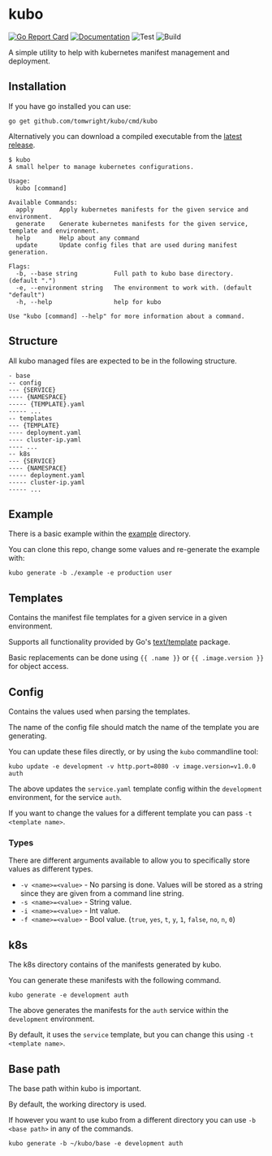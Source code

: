 # kubo

[![Go Report Card](https://goreportcard.com/badge/github.com/TomWright/kubo)](https://goreportcard.com/report/github.com/TomWright/kubo)
[![Documentation](https://godoc.org/github.com/TomWright/kubo?status.svg)](https://godoc.org/github.com/TomWright/kubo)
![Test](https://github.com/TomWright/kubo/workflows/Test/badge.svg)
![Build](https://github.com/TomWright/kubo/workflows/Build/badge.svg)

A simple utility to help with kubernetes manifest management and deployment.

## Installation

If you have go installed you can use:
```
go get github.com/tomwright/kubo/cmd/kubo
```

Alternatively you can download a compiled executable from the [latest release](https://github.com/TomWright/kubo/releases/latest).

```
$ kubo
A small helper to manage kubernetes configurations.

Usage:
  kubo [command]

Available Commands:
  apply       Apply kubernetes manifests for the given service and environment.
  generate    Generate kubernetes manifests for the given service, template and environment.
  help        Help about any command
  update      Update config files that are used during manifest generation.

Flags:
  -b, --base string          Full path to kubo base directory. (default ".")
  -e, --environment string   The environment to work with. (default "default")
  -h, --help                 help for kubo

Use "kubo [command] --help" for more information about a command.
```

## Structure

All kubo managed files are expected to be in the following structure.

```
- base
-- config
--- {SERVICE}
---- {NAMESPACE}
----- {TEMPLATE}.yaml
----- ...
-- templates
--- {TEMPLATE}
---- deployment.yaml
---- cluster-ip.yaml
---- ...
-- k8s
--- {SERVICE}
---- {NAMESPACE}
----- deployment.yaml
----- cluster-ip.yaml
----- ...
```

## Example

There is a basic example within the [example](/example) directory.

You can clone this repo, change some values and re-generate the example with:
```
kubo generate -b ./example -e production user
```

## Templates
Contains the manifest file templates for a given service in a given environment.

Supports all functionality provided by Go's [text/template](https://golang.org/pkg/text/template/) package.

Basic replacements can be done using `{{ .name }}` or `{{ .image.version }}` for object access.

## Config
Contains the values used when parsing the templates.

The name of the config file should match the name of the template you are generating.

You can update these files directly, or by using the `kubo` commandline tool:

```
kubo update -e development -v http.port=8080 -v image.version=v1.0.0 auth
```

The above updates the `service.yaml` template config within the `development` environment, for the service `auth`.

If you want to change the values for a different template you can pass `-t <template name>`.

### Types

There are different arguments available to allow you to specifically store values as different types.

- `-v <name>=<value>` - No parsing is done. Values will be stored as a string since they are given from a command line string.
- `-s <name>=<value>` - String value.
- `-i <name>=<value>` - Int value.
- `-f <name>=<value>` - Bool value. (`true`, `yes`, `t`, `y`, `1`, `false`, `no`, `n`, `0`)

## k8s

The k8s directory contains of the manifests generated by kubo.

You can generate these manifests with the following command.

```
kubo generate -e development auth
```

The above generates the manifests for the `auth` service within the `development` environment.

By default, it uses the `service` template, but you can change this using `-t <template name>`.

## Base path

The base path within kubo is important.

By default, the working directory is used.

If however you want to use kubo from a different directory you can use `-b <base path>` in any of the commands.

```
kubo generate -b ~/kubo/base -e development auth
```
